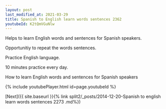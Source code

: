 ```yaml
---
layout: post
last_modified_at: 2021-03-29
title: Spanish to English learn words sentences 2362 
youtubeId: K2tQmVGuNlw
---
```

 
 
Helps to learn English words and sentences for Spanish speakers.

Opportunitiy to repeat the words sentences. 

Practice English language. 
 
10 minutes practice every day. 
 
How to learn English words and sentences for Spanish speakers 
 
{% include youtubePlayer.html id=page.youtubeId %}
 
 
[Next]({{ site.baseurl }}{% link  split2/_posts/2014-12-20-Spanish to english learn words sentences 2273 .md%})
 
